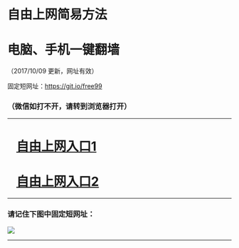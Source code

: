 ﻿# 自由上网简易方法

# 电脑、手机一键翻墙

（2017/10/09 更新，网址有效）

固定短网址：https://git.io/free99

### （微信如打不开，请转到浏览器打开）


***





# &nbsp;&nbsp; <a href="http://ft517231585.fwq-tz-1001.info/fwqtz01.html?t=10090018527 " target="_blank">自由上网入口1</a>
# &nbsp;&nbsp; <a href="http://ft2252226007.fwq-tz-1002.info/fwqtz02.html?t=100900120567 " target="_blank">自由上网入口2</a>
***

### 请记住下图中固定短网址：

<img src="https://s3-us-west-2.amazonaws.com/fwq-1001/yjfq-20170905okok.png" /> 


***

